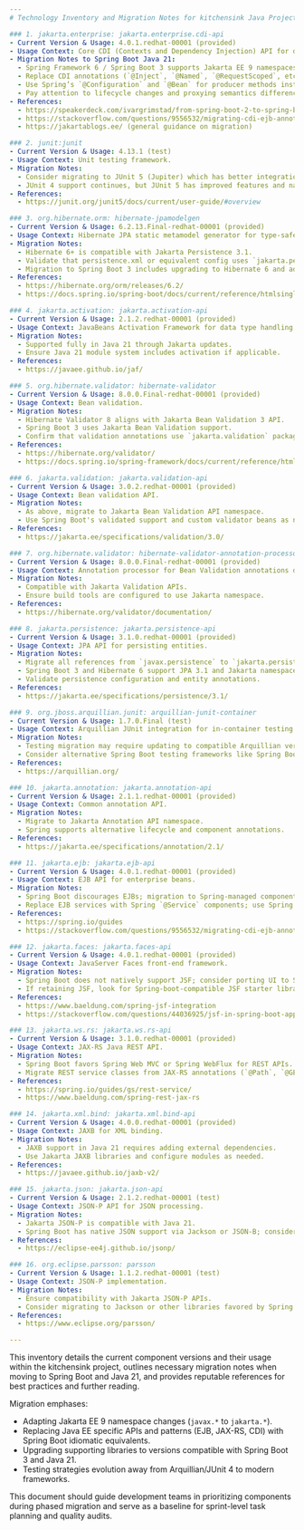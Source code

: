 ```yaml
---
# Technology Inventory and Migration Notes for kitchensink Java Project

### 1. jakarta.enterprise: jakarta.enterprise.cdi-api
- Current Version & Usage: 4.0.1.redhat-00001 (provided)
- Usage Context: Core CDI (Contexts and Dependency Injection) API for dependency injection and lifecycle management.
- Migration Notes to Spring Boot Java 21:
  - Spring Framework 6 / Spring Boot 3 supports Jakarta EE 9 namespaces (`jakarta.*`).
  - Replace CDI annotations (`@Inject`, `@Named`, `@RequestScoped`, etc.) with Spring equivalents (`@Autowired`, `@Component`, `@Scope("request")`, etc.).
  - Use Spring’s `@Configuration` and `@Bean` for producer methods instead of CDI producers.
  - Pay attention to lifecycle changes and proxying semantics differences.
- References:
  - https://speakerdeck.com/ivargrimstad/from-spring-boot-2-to-spring-boot-3-with-java-21-and-jakarta-ee-4c860ab6-7721-42dc-bee0-1af675422dd5 (slides)
  - https://stackoverflow.com/questions/9556532/migrating-cdi-ejb-annotations-to-spring-annotations
  - https://jakartablogs.ee/ (general guidance on migration)

### 2. junit:junit
- Current Version & Usage: 4.13.1 (test)
- Usage Context: Unit testing framework.
- Migration Notes:
  - Consider migrating to JUnit 5 (Jupiter) which has better integration with Spring Boot 3 and Java 21.
  - JUnit 4 support continues, but JUnit 5 has improved features and native support in modern build tools.
- References:
  - https://junit.org/junit5/docs/current/user-guide/#overview

### 3. org.hibernate.orm: hibernate-jpamodelgen
- Current Version & Usage: 6.2.13.Final-redhat-00001 (provided)
- Usage Context: Hibernate JPA static metamodel generator for type-safe criteria queries.
- Migration Notes:
  - Hibernate 6+ is compatible with Jakarta Persistence 3.1.
  - Validate that persistence.xml or equivalent config uses `jakarta.persistence` namespace.
  - Migration to Spring Boot 3 includes upgrading to Hibernate 6 and adapting to jakarta namespaces.
- References:
  - https://hibernate.org/orm/releases/6.2/
  - https://docs.spring.io/spring-boot/docs/current/reference/htmlsingle/#howto.spring-data.jpa.config.hibernates

### 4. jakarta.activation: jakarta.activation-api
- Current Version & Usage: 2.1.2.redhat-00001 (provided)
- Usage Context: JavaBeans Activation Framework for data type handling.
- Migration Notes:
  - Supported fully in Java 21 through Jakarta updates.
  - Ensure Java 21 module system includes activation if applicable.
- References:
  - https://javaee.github.io/jaf/

### 5. org.hibernate.validator: hibernate-validator
- Current Version & Usage: 8.0.0.Final-redhat-00001 (provided)
- Usage Context: Bean validation.
- Migration Notes:
  - Hibernate Validator 8 aligns with Jakarta Bean Validation 3 API.
  - Spring Boot 3 uses Jakarta Bean Validation support.
  - Confirm that validation annotations use `jakarta.validation` package.
- References:
  - https://hibernate.org/validator/
  - https://docs.spring.io/spring-framework/docs/current/reference/html/core.html#validation-beanvalidation (Spring integration)

### 6. jakarta.validation: jakarta.validation-api
- Current Version & Usage: 3.0.2.redhat-00001 (provided)
- Usage Context: Bean validation API.
- Migration Notes:
  - As above, migrate to Jakarta Bean Validation API namespace.
  - Use Spring Boot's validated support and custom validator beans as needed.
- References:
  - https://jakarta.ee/specifications/validation/3.0/

### 7. org.hibernate.validator: hibernate-validator-annotation-processor
- Current Version & Usage: 8.0.0.Final-redhat-00001 (provided)
- Usage Context: Annotation processor for Bean Validation annotations during compilation.
- Migration Notes:
  - Compatible with Jakarta Validation APIs.
  - Ensure build tools are configured to use Jakarta namespace.
- References:
  - https://hibernate.org/validator/documentation/

### 8. jakarta.persistence: jakarta.persistence-api
- Current Version & Usage: 3.1.0.redhat-00001 (provided)
- Usage Context: JPA API for persisting entities.
- Migration Notes:
  - Migrate all references from `javax.persistence` to `jakarta.persistence`.
  - Spring Boot 3 and Hibernate 6 support JPA 3.1 and Jakarta namespace.
  - Validate persistence configuration and entity annotations.
- References:
  - https://jakarta.ee/specifications/persistence/3.1/

### 9. org.jboss.arquillian.junit: arquillian-junit-container
- Current Version & Usage: 1.7.0.Final (test)
- Usage Context: Arquillian JUnit integration for in-container testing.
- Migration Notes:
  - Testing migration may require updating to compatible Arquillian versions supporting Java 21.
  - Consider alternative Spring Boot testing frameworks like Spring Boot Test for integration tests.
- References:
  - https://arquillian.org/

### 10. jakarta.annotation: jakarta.annotation-api
- Current Version & Usage: 2.1.1.redhat-00001 (provided)
- Usage Context: Common annotation API.
- Migration Notes:
  - Migrate to Jakarta Annotation API namespace.
  - Spring supports alternative lifecycle and component annotations.
- References:
  - https://jakarta.ee/specifications/annotation/2.1/

### 11. jakarta.ejb: jakarta.ejb-api
- Current Version & Usage: 4.0.1.redhat-00001 (provided)
- Usage Context: EJB API for enterprise beans.
- Migration Notes:
  - Spring Boot discourages EJBs; migration to Spring-managed components or Spring Boot starters preferred.
  - Replace EJB services with Spring `@Service` components; use Spring Data repositories instead of EJB QL.
- References:
  - https://spring.io/guides
  - https://stackoverflow.com/questions/9556532/migrating-cdi-ejb-annotations-to-spring-annotations

### 12. jakarta.faces: jakarta.faces-api
- Current Version & Usage: 4.0.1.redhat-00001 (provided)
- Usage Context: JavaServer Faces front-end framework.
- Migration Notes:
  - Spring Boot does not natively support JSF; consider porting UI to Spring MVC with Thymeleaf or alternative frameworks.
  - If retaining JSF, look for Spring-boot-compatible JSF starter libraries.
- References:
  - https://www.baeldung.com/spring-jsf-integration
  - https://stackoverflow.com/questions/44036925/jsf-in-spring-boot-applications

### 13. jakarta.ws.rs: jakarta.ws.rs-api
- Current Version & Usage: 3.1.0.redhat-00001 (provided)
- Usage Context: JAX-RS Java REST API.
- Migration Notes:
  - Spring Boot favors Spring Web MVC or Spring WebFlux for REST APIs.
  - Migrate REST service classes from JAX-RS annotations (`@Path`, `@GET`) to Spring MVC (`@RestController`, `@GetMapping`).
- References:
  - https://spring.io/guides/gs/rest-service/
  - https://www.baeldung.com/spring-rest-jax-rs

### 14. jakarta.xml.bind: jakarta.xml.bind-api
- Current Version & Usage: 4.0.0.redhat-00001 (provided)
- Usage Context: JAXB for XML binding.
- Migration Notes:
  - JAXB support in Java 21 requires adding external dependencies.
  - Use Jakarta JAXB libraries and configure modules as needed.
- References:
  - https://javaee.github.io/jaxb-v2/

### 15. jakarta.json: jakarta.json-api
- Current Version & Usage: 2.1.2.redhat-00001 (test)
- Usage Context: JSON-P API for JSON processing.
- Migration Notes:
  - Jakarta JSON-P is compatible with Java 21.
  - Spring Boot has native JSON support via Jackson or JSON-B; consider migrating to preferred JSON processing libraries.
- References:
  - https://eclipse-ee4j.github.io/jsonp/

### 16. org.eclipse.parsson: parsson
- Current Version & Usage: 1.1.2.redhat-00001 (test)
- Usage Context: JSON-P implementation.
- Migration Notes:
  - Ensure compatibility with Jakarta JSON-P APIs.
  - Consider migrating to Jackson or other libraries favored by Spring Boot.
- References:
  - https://www.eclipse.org/parsson/

---
```


This inventory details the current component versions and their usage within the kitchensink project, outlines necessary migration notes when moving to Spring Boot and Java 21, and provides reputable references for best practices and further reading.

Migration emphases:
- Adapting Jakarta EE 9 namespace changes (`javax.*` to `jakarta.*`).
- Replacing Java EE specific APIs and patterns (EJB, JAX-RS, CDI) with Spring Boot idiomatic equivalents.
- Upgrading supporting libraries to versions compatible with Spring Boot 3 and Java 21.
- Testing strategies evolution away from Arquillian/JUnit 4 to modern frameworks.

This document should guide development teams in prioritizing components during phased migration and serve as a baseline for sprint-level task planning and quality audits.